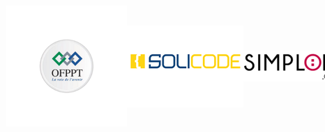 
<div id="logo" style=" display: flex;
    flex-direction: row;
    justify-content: space-around;
    align-items: center"; >
<img src="/asset/img/Logo/ofppt.png" alt="alt text"  style="width: 278px" />
<img src="/asset/img/Logo/solicode.png" alt="alt text" style= " width: 278px "  />
<img src="/asset/img/Logo/simplone.png" alt="alt text" style=" width: 278px ; height: 71px "/>

</div>